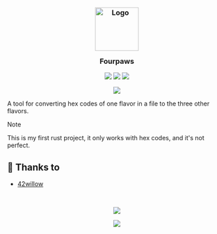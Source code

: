 <h3 align="center">
	<img src="https://raw.githubusercontent.com/catppuccin/catppuccin/main/assets/logos/exports/1544x1544_circle.png" width="100" alt="Logo"/><br/>
	<img src="https://raw.githubusercontent.com/catppuccin/catppuccin/main/assets/misc/transparent.png" height="30" width="0px"/>
	Fourpaws
	<img src="https://raw.githubusercontent.com/catppuccin/catppuccin/main/assets/misc/transparent.png" height="30" width="0px"/>
</h3>

<p align="center">
	<a href="https://github.com/42willow/fourpaws/stargazers"><img src="https://img.shields.io/github/stars/42willow/fourpaws?colorA=363a4f&colorB=b7bdf8&style=for-the-badge"></a>
	<a href="https://github.com/42willow/fourpaws/issues"><img src="https://img.shields.io/github/issues/42willow/fourpaws?colorA=363a4f&colorB=f5a97f&style=for-the-badge"></a>
	<a href="https://github.com/42willow/fourpaws/contributors"><img src="https://img.shields.io/github/contributors/42willow/fourpaws?colorA=363a4f&colorB=a6da95&style=for-the-badge"></a>
</p>

<p align="center">
	<img src="https://raw.githubusercontent.com/catppuccin/catppuccin/main/assets/palette/demo.png"/>
</p>

A tool for converting hex codes of one flavor in a file to the three other flavors.

> [!NOTE]
> This is my first rust project, it only works with hex codes, and it's not perfect.

<!-- ## Usage

1. Clone this repository locally
2. Open the app's settings
3. Select `import theme` and browse to where you cloned Catppuccin
4. Select it -->

<!-- ## 🙋 FAQ

-	Q: **_"Where can I find the doc?"_**\
	A: Run `:help theme` -->

## 💝 Thanks to

- [42willow](https://github.com/42willow)

&nbsp;

<p align="center">
	<img src="https://raw.githubusercontent.com/catppuccin/catppuccin/main/assets/footers/gray0_ctp_on_line.svg?sanitize=true" />
</p>

<p align="center">
	<a href="https://github.com/catppuccin/catppuccin/blob/main/LICENSE"><img src="https://img.shields.io/static/v1.svg?style=for-the-badge&label=License&message=MIT&logoColor=d9e0ee&colorA=363a4f&colorB=b7bdf8"/></a>
</p>